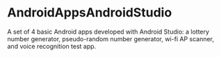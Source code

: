 # AndroidAppsAndroidStudio
 A set of 4 basic Android apps developed with Android Studio: a lottery number generator, pseudo-random number generator, wi-fi AP scanner, and voice recognition test app.
